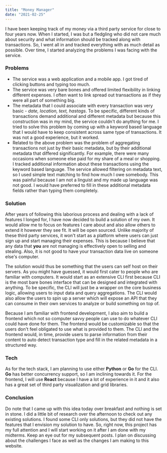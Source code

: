 ```yaml
---
title: "Money Manager"
date: "2021-02-25"
---
```


I have been keeping track of my money via a third party service for close to four years now. When I started, I was but a fledgling who did not care much about security and what information should be tracked along with transactions. So, I went all in and tracked everything with as much detail as possible. Over time, I started analyzing the problems I was facing with the service.

### Problems

- The service was a web application and a mobile app. I got tired of clicking buttons and typing too much.
- The service was very bare bones and offered limited flexibility in linking different expenses. I often want to link spread out transactions as if they were all part of something big.
- The metadata that I could associate with every transaction was very basic - _date, location, text, hastags_. To be specific, different kinds of transactions demand additional and different metadata but because this construction was in my mind, the service couldn't do anything for me. I tried to solve this problem by coming up with a keyword based language that I would have to keep consistent across same type of transactions. It was not a good experience, but it worked.
- Related to the above problem was the problem of aggregating transactions not just by their basic metadata, but by their additional metadata that differed significantly. For example, there were many occasions when someone else paid for my share of a meal or shopping. I tracked additional information about these transactions using the keyword based language. The service allowed filtering on metadata text, so I used simple text matching to find how much I owe somebody. This was painful because I am not a linguist and my made up language was not good. I would have preferred to fill in these additional metadata fields rather than typing them completely.

### Solution

After years of following this laborious process and dealing with a lack of features I longed for, I have now decided to build a solution of my own. It would allow me to focus on features I care about and also allow others to extend it however they see fit. It will be open sourced. Unlike majority of these third party services, it won't start as a platform where users can just sign up and start managing their expenses. This is because I believe that any data that **you** are not managing is effectively open to selling and stealing. Also, it is not good to have your transaction data live on someone else's computer.

The solution would thus be something that the users can self host on their servers. As you might have guessed, it would first cater to people who are familiar with computers. It would start as an extensive CLI first because CLI is the most bare bones interface that can be designed and integrated with anything. To be specific, the CLI will just be a wrapper on the core business logic, allowing users to input data and query aggregations. The CLI would also allow the users to spin up a server which will expose an API that they can consume in their own services to analyze or build something on top of.

Because I am familiar with frontend development, I also aim to build a frontend which not so computer savvy people can use to do whatever CLI could have done for them. The frontend would be customizable so that the users don't feel obligated to use what is provided to them. The CLI and the frontend would, in time, provide users to parse information from their content to auto detect transaction type and fill in the related metadata in a structured way.

### Tech

As for the tech stack, I am planning to use either **Python** or **Go** for the CLI. **Go** has better concurrency support, so I am inclining towards it. For the frontend, I will use **React** because I have a lot of experience in it and it also has a great set of third party visualization and grid libraries.

### Conclusion

Do note that I came up with this idea today over breakfast and nothing is set in stone. I did a little bit of research over the afternoon to check out any existing solutions. I found some CLI only solutions, but they did not have the features that I envision my solution to have. So, right now, this project has my full attention and I will start working on it after I am done with my midterms. Keep an eye out for my subsequent posts. I plan on discussing about the challenges I face as well as the changes I am making to this website.

